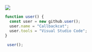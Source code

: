 <p align="center"><img src="https://c.tenor.com/ogsH7Ailje8AAAAM/cat-funny-cat.gif"></p>

```js
                                  function user() {
                              		const user = new github.user();
                              		user.name = "Callbackcat";
                              		user.tools = "Visual Studio Code";
                                  }
                              
                                   user();                                  
```  

